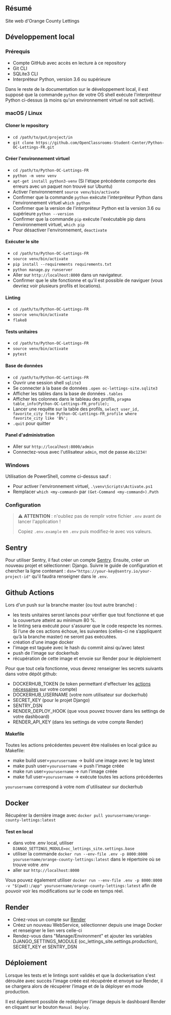 ## Résumé

Site web d'Orange County Lettings

## Développement local

### Prérequis

- Compte GitHub avec accès en lecture à ce repository
- Git CLI
- SQLite3 CLI
- Interpréteur Python, version 3.6 ou supérieure

Dans le reste de la documentation sur le développement local, il est supposé que la commande `python` de votre OS shell exécute l'interpréteur Python ci-dessus (à moins qu'un environnement virtuel ne soit activé).

### macOS / Linux

#### Cloner le repository

- `cd /path/to/put/project/in`
- `git clone https://github.com/OpenClassrooms-Student-Center/Python-OC-Lettings-FR.git`

#### Créer l'environnement virtuel

- `cd /path/to/Python-OC-Lettings-FR`
- `python -m venv venv`
- `apt-get install python3-venv` (Si l'étape précédente comporte des erreurs avec un paquet non trouvé sur Ubuntu)
- Activer l'environnement `source venv/bin/activate`
- Confirmer que la commande `python` exécute l'interpréteur Python dans l'environnement virtuel
`which python`
- Confirmer que la version de l'interpréteur Python est la version 3.6 ou supérieure `python --version`
- Confirmer que la commande `pip` exécute l'exécutable pip dans l'environnement virtuel, `which pip`
- Pour désactiver l'environnement, `deactivate`

#### Exécuter le site

- `cd /path/to/Python-OC-Lettings-FR`
- `source venv/bin/activate`
- `pip install --requirements requirements.txt`
- `python manage.py runserver`
- Aller sur `http://localhost:8000` dans un navigateur.
- Confirmer que le site fonctionne et qu'il est possible de naviguer (vous devriez voir plusieurs profils et locations).

#### Linting

- `cd /path/to/Python-OC-Lettings-FR`
- `source venv/bin/activate`
- `flake8`

#### Tests unitaires

- `cd /path/to/Python-OC-Lettings-FR`
- `source venv/bin/activate`
- `pytest`

#### Base de données

- `cd /path/to/Python-OC-Lettings-FR`
- Ouvrir une session shell `sqlite3`
- Se connecter à la base de données `.open oc-lettings-site.sqlite3`
- Afficher les tables dans la base de données `.tables`
- Afficher les colonnes dans le tableau des profils, `pragma table_info(Python-OC-Lettings-FR_profile);`
- Lancer une requête sur la table des profils, `select user_id, favorite_city from
  Python-OC-Lettings-FR_profile where favorite_city like 'B%';`
- `.quit` pour quitter

#### Panel d'administration

- Aller sur `http://localhost:8000/admin`
- Connectez-vous avec l'utilisateur `admin`, mot de passe `Abc1234!`

### Windows

Utilisation de PowerShell, comme ci-dessus sauf :

- Pour activer l'environnement virtuel, `.\venv\Scripts\Activate.ps1` 
- Remplacer `which <my-command>` par `(Get-Command <my-command>).Path`

### Configuration

> ⚠️ **ATTENTION** : n'oubliez pas de remplir votre fichier `.env` avant de lancer l'application !
>
> Copiez `.env.example` en `.env` puis modifiez-le avec vos valeurs.

## Sentry
Pour utiliser Sentry, il faut créer un compte [Sentry](https://sentry.io/). Ensuite, créer un nouveau projet et sélectionner: Django. Suivre le guide de configuration et chercher la ligne contenant : `dsn="https://your-key@sentry.io/your-project-id"` qu'il faudra renseigner dans le `.env`.

## Github Actions
Lors d'un push sur la branche master (ou tout autre branche) :
- les tests unitaires seront lancés pour vérifier que tout fonctionne et que la couverture atteint au minimum 80 %.
- le linting sera exécuté pour s'assurer que le code respecte les normes.
Si l’une de ces actions échoue, les suivantes (celles-ci ne s’appliquent qu’à la branche master) ne seront pas exécutées.
- création d'une image docker
- l'image est taguée avec le hash du commit ainsi qu’avec latest
- push de l'image sur dockerhub
- récupération de cette image et envoie sur Render pour le déploiement

Pour que tout cela fonctionne, vous devrez renseigner les secrets suivants dans votre dépôt github:
- DOCKERHUB_TOKEN (le token permettant d'effectuer les [actions nécessaires](https://docs.docker.com/security/for-developers/access-tokens/) sur votre compte)
- DOCKERHUB_USERNAME (votre nom utilisateur sur dockerhub)
- SECRET_KEY (pour le projet Django)
- SENTRY_DSN
- RENDER_DEPLOY_HOOK (que vous pouvez trouver dans les settings de votre dashboard)
- RENDER_API_KEY (dans les settings de votre compte Render)

#### Makefile
Toutes les actions précédentes peuvent être réalisées en local grâce au Makefile:
- make build user=`yourusername` -> build une image avec le tag latest
- make push user=`yourusername` -> push l'image créée
- make run user=`yourusername` -> run l'image créée
- make full user=`yourusername` -> exécute toutes les actions précédentes

`yourusername` correspond à votre nom d'utilisateur sur dockerhub

## Docker
Récupérer la dernière image avec `docker pull yourusername/orange-county-lettings:latest`

#### Test en local
- dans votre .env local, utiliser `DJANGO_SETTINGS_MODULE=oc_lettings_site.settings.base`
- utiliser la commande `docker run --env-file .env -p 8000:8000 yourusername/orange-county-lettings:latest` dans le répertoire où se trouve votre .env
- aller sur `http://localhost:8000`

Vous pouvez également utiliser `docker run --env-file .env -p 8000:8000 -v "$(pwd):/app" yourusername/orange-county-lettings:latest` afin de pouvoir voir les modifications sur le code en temps réel.

## Render
- Créez-vous un compte sur [Render](https://render.com/)
- Créez un nouveau WebService, sélectionner depuis une image Docker et renseigner le lien vers celle-ci
- Rendez-vous dans "Manage/Environment" et ajouter les variables DJANGO_SETTINGS_MODULE (oc_lettings_site.settings.production), SECRET_KEY et SENTRY_DSN

## Déploiement
Lorsque les tests et le lintings sont validés et que la dockerisation s'est déroulée avec succès l'image créée est récupérée et envoyé sur Render, il se chargera alors de récupérer l’image et de la déployer en mode production.

Il est également possible de redéployer l'image depuis le dashboard Render en cliquant sur le bouton `Manual Deploy`.
